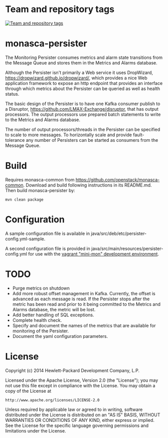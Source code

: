 Team and repository tags
========================

[![Team and repository tags](https://governance.openstack.org/badges/monasca-persister.svg)](https://governance.openstack.org/reference/tags/index.html)

<!-- Change things from this point on -->

monasca-persister
=============

The Monitoring Persister consumes metrics and alarm state transitions from the Message Queue and stores them in the Metrics and Alarms database.

Although the Persister isn't primarily a Web service it uses DropWizard, https://dropwizard.github.io/dropwizard/, which provides a nice Web application framework to expose an http endpoint that provides an interface through which metrics about the Persister can be queried as well as health status.

The basic design of the Persister is to have one Kafka consumer publish to a Disruptor, https://github.com/LMAX-Exchange/disruptor, that has output processors. The output processors use prepared batch statements to write to the Metrics and Alarms database.

The number of output processors/threads in the Persister can be specified to scale to more messages. To horizontally scale and provide fault-tolerance any number of Persisters can be started as consumers from the Message Queue.

# Build

Requires monasca-common from https://github.com/openstack/monasca-common. Download and build following instructions in its README.md. Then build monasca-persister by:

```
mvn clean package
```

# Configuration

A sample configuration file is available in java/src/deb/etc/persister-config.yml-sample.

A second configuration file is provided in java/src/main/resources/persister-config.yml for use with the [vagrant "mini-mon" development environment](https://github.com/openstack/monasca-vagrant/).

# TODO

* Purge metrics on shutdown
* Add more robust offset management in Kafka. Currently, the offset is advanced as each message is read. If the Persister stops after the metric has been read and prior to it being committed to the Metrics and Alarms database, the metric will be lost.
* Add better handling of SQL exceptions.
* Complete health check.
* Specify and document the names of the metrics that are available for monitoring of the Persister.
* Document the yaml configuration parameters.

# License

Copyright (c) 2014 Hewlett-Packard Development Company, L.P.

Licensed under the Apache License, Version 2.0 (the "License");
you may not use this file except in compliance with the License.
You may obtain a copy of the License at

    http://www.apache.org/licenses/LICENSE-2.0

Unless required by applicable law or agreed to in writing, software
distributed under the License is distributed on an "AS IS" BASIS,
WITHOUT WARRANTIES OR CONDITIONS OF ANY KIND, either express or
implied.
See the License for the specific language governing permissions and
limitations under the License.
